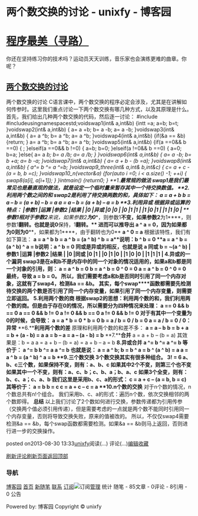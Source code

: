 
# 两个数交换的讨论 - unixfy - 博客园
# [程序最美（寻路）](https://www.cnblogs.com/unixfy/)
你还在坚持练习你的技术吗？运动员天天训练，音乐家也会演练更难的曲章。你呢？
## [两个数交换的讨论](https://www.cnblogs.com/unixfy/p/3291291.html)
两个数交换的讨论
C语言课中，两个数交换的程序必定会涉及，尤其是在讲解如何传参时。这里我们重点讨论一下两个数交换有哪几种方式，以及其原理是什么。
首先，我们给出几种两个数交换的代码，然后逐一讨论：
\#include <iostream>\#include<vector>usingnamespacestd;voidswap1(int& a,int&b)
{intt =a;
    a=b;
    b=t;
}voidswap2(int& a,int&b)
{
    a= a +b;
    b= a -b;
    a= a -b;
}voidswap3(int& a,int&b)
{
    a= a ^b;
    b= a ^b;
    a= a ^b;
}voidswap4(int& a,int&b)
{if(&a == &b)
    {return;
    }
    a= a ^b;
    b= a ^b;
    a= a ^b;
}voidswap5(int& a,int&b)
{if(a ==0&& b ==0)
    {
        ;
    }elseif(a ==0&& b !=0)
    {
        a=b;
        b=0;
    }elseif(a !=0&& b ==0)
    {
        a=0;
        b=a;
    }else{
        a= a *b;
        b= a /b;
        a= a /b;
    }
}voidswap6(int& a,int&b)
{
    a= a -b;
    b= b +a;
    a= b -a;
}voidswap7(int& a,int&b)
{
    a= a + b - (b =a);
}voidswap8(int& a,int&b)
{
    a^= b ^= a ^=b;
}voidswap9_three(int& a,int& b,int&c)
{
    c= a + c - (a = b, b =c);
}voidswap10_n(vector<int>&a)
{for(auto i =0; i < a.size() -1; ++i)
    {
        swap8(a[i], a[i+1]);
    }
}intmain()
{return0;
}
**1.****最常规的做法**
swap1是我们最常见也是最直观的做法，就是设定一个临时量来暂存其中一个待交换数值。
**2.****利用两个数之间的和**
swap2是利用了待交换两数的和，具体如下：
**a = a + b**
**b = a – b = (a + b) – b = a**
**a = a – b = (a + b) – a = b**
**3.****利用异或**
根据异或运算的特点：
|参数1
|运算
|参数2
|结果
|
|0
|异或
|0
|0
|
|0
|1
|1
|
|1
|0
|1
|
|1
|1
|0
|
**参数1****相对于参数2****来说，如果参数2****为0****，则参数1****不变，如果参数2****为1****，则参数1****翻转。也就是说0****保持，1****翻转。**
**进而可以推导出 a ^ a = 0****，因为如果都为0****则为0****，如果都为1****，由于翻转也为0**
**a ^ 0 = a**
根据该特性，我们有如下算法：
**a = a ^ b**
**b = a ^ b = (a ^ b) ^ b = a****说明：****b ^ b = 0**
**a = a ^ b = (a ^ b) ^ a = b****说明：****a ^ b = 0**
同或是异或的相反，也就是说 a 同或 b = ~(a ^ b)
|参数1
|运算
|参数2
|结果
|
|0
|同或
|0
|1
|
|0
|1
|0
|
|1
|0
|0
|
|1
|1
|1
|
**4.****异或的一个漏洞**
swap3是在a和b不是内存中的同一个对象的情况适用的，如果a和b都是同一个对象的引用，则：
**a = a ^ b = 0**
**b = a ^ b = 0 ^ 0 = 0**
**a = a ^ b = 0 ^ 0 = 0**
最终，导致 a = b = 0。
所以，我们需要考虑a和b是否同时引用了同一个内存对象，这就有了swap4，**检测****&a == &b****。**
**其实，每个swap****函数都需要先检测待交换的两个数是否引用了同一个内存变量，如果引用了同一个内存变量，则需要立即返回。**
**5.****利用两个数的商**
根据swap2的思想：利用两个数的和，我们利用两个数的商。但是由于存在0的情况，所以需要分为四种情况来处理：
**a == 0 && b == 0**
**a == 0 && b != 0**
**a != 0 && b == 0**
**a != 0 && b != 0**
对于有其中一个变量为0的时候，会导致：
**a = a * b = 0 * b = 0**
**b = a / b = 0 / b = 0**
**a = a / b = 0 / 0****：异常**
**6.****利用两个数的差**
原理和利用两个数的和差不多：
**a = a – b**
**b = b + a = b + (a - b) = a**
**a = b – a = a – (a - b) = b**
**7.****合并**
a = a + b – (b = a)
其效果是：b = a
a = a + b – (b = a) = a + b – a = b
**8.****异或合并**
a ^= b ^= a ^= b
等价于：
a ^= b
b ^= a
a ^= b
也就是说：
a = a ^ b;
b = b ^ a = b ^ (a ^ b) = a
a = a ^ b = (a ^ b) ^ a = b
**9.****三个数交换**
3个数交换其实有很多种组合。
3! = 6
a、b、c三个数，如果保持不变，则有：a、b、c
如果其中2个不变，则第三个也不变
如果其中一个不变，则有：a、c、b；c、b、a；b、a、c
如果3个全变，则有：b、c、a；c、a、b
我们这里是采用b、c、a的形式：
c = a + c – (a = b, b = c)
其等价于：
a = b
b = c
c = a + c – c = a
**10.n****个数的交换**
对于n个数的情况，n个数总共有n!个组合。
我们采用b、c、a的形式：遍历n个数，依次交换相邻的两个数即得。
**总结**
以上我们讨论了2个数如何进行交换，参数传递都为引用传参（交换两个值必须引用传递），但是需要考虑的一点就是两个数不能同时引用同一个内存变量，否则将导致交换失败，原来的值被改的。
所以，不仅仅swap4需要检测&a == &b，每个swap函数都需要检测。如果&a == &b则马上返回，否则进行进一步的交换操作。




posted on2013-08-30 13:33[unixfy](https://www.cnblogs.com/unixfy/)阅读(...) 评论(...)[编辑](https://i.cnblogs.com/EditPosts.aspx?postid=3291291)[收藏](#)


[刷新评论](javascript:void(0);)[刷新页面](#)[返回顶部](#top)







### 导航
[博客园](https://www.cnblogs.com/)
[首页](https://www.cnblogs.com/unixfy/)
[新随笔](https://i.cnblogs.com/EditPosts.aspx?opt=1)
[联系](https://msg.cnblogs.com/send/unixfy)
[订阅](https://www.cnblogs.com/unixfy/rss)![订阅](//www.cnblogs.com/images/xml.gif)[管理](https://i.cnblogs.com/)
统计
随笔 - 85文章 - 0评论 - 8引用 - 0
公告

Powered by:
博客园
Copyright © unixfy
